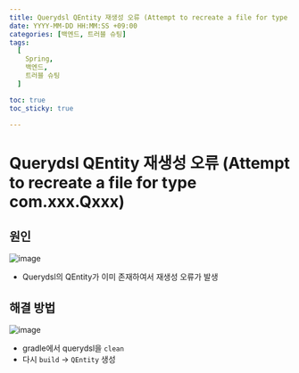 ```yaml
---
title: Querydsl QEntity 재생성 오류 (Attempt to recreate a file for type com.xxx.Qxxx)
date: YYYY-MM-DD HH:MM:SS +09:00
categories: [백엔드, 트러블 슈팅]
tags:
  [
    Spring,
    백엔드,
    트러블 슈팅
  ]

toc: true
toc_sticky: true

---
```


# Querydsl QEntity 재생성 오류 (Attempt to recreate a file for type com.xxx.Qxxx)
## 원인

![image](https://github.com/tomy8964/Spring-Study/assets/103511161/84f95011-6601-4331-9802-c203ba0c96b5)

* Querydsl의 QEntity가 이미 존재하여서 재생성 오류가 발생

## 해결 방법
![image](https://github.com/tomy8964/Spring-Study/assets/103511161/17fe84f6-c48b-4594-bcff-37a14d41c6b0)
* gradle에서 querydsl을 `clean`
* 다시 `build` -> `QEntity` 생성
